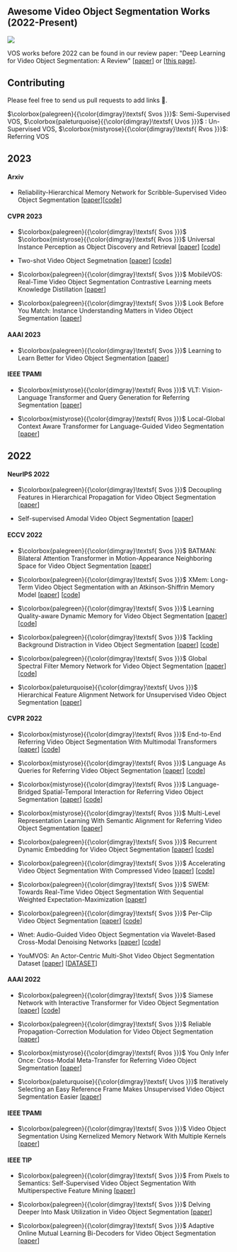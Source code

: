 ## Awesome Video Object Segmentation Works (2022-Present)
![](https://img.shields.io/github/last-commit/gaomingqi/VOS-Review?style=flat-square&colorB=abcdef)

VOS works before 2022 can be found in our review paper: "Deep Learning for Video Object Segmentation: A Review" [[paper](https://link.springer.com/content/pdf/10.1007/s10462-022-10176-7.pdf)] or [[this page](https://github.com/gaomingqi/VOS-Review)]. 

## Contributing

Please feel free to send us pull requests to add links :partying_face:.

$\colorbox{palegreen}{{\color{dimgray}\textsf{ Svos }}}$: Semi-Supervised VOS, 
$\colorbox{paleturquoise}{{\color{dimgray}\textsf{ Uvos }}}$ : Un-Supervised VOS, 
$\colorbox{mistyrose}{{\color{dimgray}\textsf{ Rvos }}}$: Referring VOS

## 2023

#### Arxiv
- Reliability-Hierarchical Memory Network for
Scribble-Supervised Video Object Segmentation [[paper](https://arxiv.org/pdf/2303.14384.pdf)][[code](https://github.com/mkg1204/RHMNet-for-SSVOS)]

#### CVPR 2023
- $\colorbox{palegreen}{{\color{dimgray}\textsf{ Svos }}}$ $\colorbox{mistyrose}{{\color{dimgray}\textsf{ Rvos }}}$  Universal Instance Perception as Object Discovery and Retrieval [[paper](https://arxiv.org/pdf/2303.06674.pdf)] [[code](https://github.com/MasterBin-IIAU/UNINEXT)]
   
-  Two-shot Video Object Segmetnation [[paper](https://arxiv.org/pdf/2303.12078.pdf)] [[code](https://github.com/yk-pku/Two-shot-Video-Object-Segmentation)]

- $\colorbox{palegreen}{{\color{dimgray}\textsf{ Svos }}}$ MobileVOS: Real-Time Video Object Segmentation
Contrastive Learning meets Knowledge Distillation [[paper](https://arxiv.org/pdf/2303.07815.pdf)]

- $\colorbox{palegreen}{{\color{dimgray}\textsf{ Svos }}}$ Look Before You Match: Instance Understanding Matters
in Video Object Segmentation [[paper](https://arxiv.org/pdf/2212.06826.pdf)]

#### AAAI 2023
- $\colorbox{palegreen}{{\color{dimgray}\textsf{ Svos }}}$ Learning to Learn Better for Video Object Segmentation [[paper](https://arxiv.org/pdf/2212.02112.pdf)]

#### IEEE TPAMI
- $\colorbox{mistyrose}{{\color{dimgray}\textsf{ Rvos }}}$ VLT: Vision-Language Transformer and Query Generation for Referring Segmentation [[paper](https://ieeexplore.ieee.org/abstract/document/9932025)]

- $\colorbox{mistyrose}{{\color{dimgray}\textsf{ Rvos }}}$ Local-Global Context Aware Transformer for Language-Guided Video Segmentation [[paper]()]

## 2022

#### NeurIPS 2022
- $\colorbox{palegreen}{{\color{dimgray}\textsf{ Svos }}}$ Decoupling Features in Hierarchical Propagation
for Video Object Segmentation [[paper](https://arxiv.org/pdf/2210.09782.pdf)]

- Self-supervised Amodal Video Object Segmentation [[paper](https://arxiv.org/pdf/2210.12733.pdf)]

#### ECCV 2022

- $\colorbox{palegreen}{{\color{dimgray}\textsf{ Svos }}}$ BATMAN: Bilateral Attention Transformer in
Motion-Appearance Neighboring Space for
Video Object Segmentation [[paper](https://www.ecva.net/papers/eccv_2022/papers_ECCV/papers/136890603.pdf)]

- $\colorbox{palegreen}{{\color{dimgray}\textsf{ Svos }}}$ XMem: Long-Term Video Object Segmentation
with an Atkinson-Shiffrin Memory Model [[paper](https://www.ecva.net/papers/eccv_2022/papers_ECCV/papers/136880633.pdf)] [[code](https://github.com/hkchengrex/XMem)]

- $\colorbox{palegreen}{{\color{dimgray}\textsf{ Svos }}}$ Learning Quality-aware Dynamic Memory for Video Object Segmentation [[paper](https://www.ecva.net/papers/eccv_2022/papers_ECCV/papers/136890462.pdf)] [[code](https://github.com/workforai/QDMN)]

- $\colorbox{palegreen}{{\color{dimgray}\textsf{ Svos }}}$ Tackling Background Distraction in
Video Object Segmentation [[paper](https://www.ecva.net/papers/eccv_2022/papers_ECCV/papers/136820434.pdf)] [[code](https://github.com/suhwan-cho/TBD)]

- $\colorbox{palegreen}{{\color{dimgray}\textsf{ Svos }}}$ Global Spectral Filter Memory Network for Video Object Segmentation [[paper](https://www.ecva.net/papers/eccv_2022/papers_ECCV/papers/136890639.pdf)] [[code](https://github.com/workforai/GSFM)]

- $\colorbox{paleturquoise}{{\color{dimgray}\textsf{ Uvos }}}$  Hierarchical Feature Alignment Network for Unsupervised Video Object Segmentation [[paper](https://www.ecva.net/papers/eccv_2022/papers_ECCV/papers/136940584.pdf)]

#### CVPR 2022

- $\colorbox{mistyrose}{{\color{dimgray}\textsf{ Rvos }}}$ End-to-End Referring Video Object Segmentation With Multimodal Transformers [[paper](https://openaccess.thecvf.com/content/CVPR2022/papers/Botach_End-to-End_Referring_Video_Object_Segmentation_With_Multimodal_Transformers_CVPR_2022_paper.pdf)] [[code](https://github.com/mttr2021/MTTR)]

- $\colorbox{mistyrose}{{\color{dimgray}\textsf{ Rvos }}}$ Language As Queries for Referring Video Object Segmentation [[paper](https://openaccess.thecvf.com/content/CVPR2022/papers/Wu_Language_As_Queries_for_Referring_Video_Object_Segmentation_CVPR_2022_paper.pdf)] [[code](https://github.com/wjn922/ReferFormer)]

- $\colorbox{mistyrose}{{\color{dimgray}\textsf{ Rvos }}}$ Language-Bridged Spatial-Temporal Interaction for Referring Video Object Segmentation [[paper](https://openaccess.thecvf.com/content/CVPR2022/papers/Ding_Language-Bridged_Spatial-Temporal_Interaction_for_Referring_Video_Object_Segmentation_CVPR_2022_paper.pdf)] [[code](https://github.com/dzh19990407/LBDT)]

- $\colorbox{mistyrose}{{\color{dimgray}\textsf{ Rvos }}}$ Multi-Level Representation Learning With Semantic Alignment for Referring Video Object Segmentation [[paper](https://openaccess.thecvf.com/content/CVPR2022/papers/Wu_Multi-Level_Representation_Learning_With_Semantic_Alignment_for_Referring_Video_Object_CVPR_2022_paper.pdf)] 


- $\colorbox{palegreen}{{\color{dimgray}\textsf{ Svos }}}$ Recurrent Dynamic Embedding for Video Object Segmentation [[paper](https://openaccess.thecvf.com/content/CVPR2022/papers/Li_Recurrent_Dynamic_Embedding_for_Video_Object_Segmentation_CVPR_2022_paper.pdf)] [[code](https://github.com/Limingxing00/RDE-VOS-CVPR2022)]

- $\colorbox{palegreen}{{\color{dimgray}\textsf{ Svos }}}$ Accelerating Video Object Segmentation With Compressed Video [[paper](https://openaccess.thecvf.com/content/CVPR2022/papers/Xu_Accelerating_Video_Object_Segmentation_With_Compressed_Video_CVPR_2022_paper.pdf)] [[code](https://github.com/kai422/CoVOS)]

- $\colorbox{palegreen}{{\color{dimgray}\textsf{ Svos }}}$ SWEM: Towards Real-Time Video Object Segmentation With Sequential Weighted Expectation-Maximization [[paper](https://openaccess.thecvf.com/content/CVPR2022/papers/Lin_SWEM_Towards_Real-Time_Video_Object_Segmentation_With_Sequential_Weighted_Expectation-Maximization_CVPR_2022_paper.pdf)] 

- $\colorbox{palegreen}{{\color{dimgray}\textsf{ Svos }}}$ Per-Clip Video Object Segmentation [[paper](https://openaccess.thecvf.com/content/CVPR2022/papers/Park_Per-Clip_Video_Object_Segmentation_CVPR_2022_paper.pdf)] [[code](https://github.com/pkyong95/PCVOS)]

- Wnet: Audio-Guided Video Object Segmentation via Wavelet-Based Cross-Modal Denoising Networks [[paper](https://openaccess.thecvf.com/content/CVPR2022/papers/Pan_Wnet_Audio-Guided_Video_Object_Segmentation_via_Wavelet-Based_Cross-Modal_Denoising_Networks_CVPR_2022_paper.pdf)] [[code](https://github.com/asudahkzj/Wnet)]

- YouMVOS: An Actor-Centric Multi-Shot Video Object Segmentation Dataset [[paper](https://openaccess.thecvf.com/content/CVPR2022/papers/Wei_YouMVOS_An_Actor-Centric_Multi-Shot_Video_Object_Segmentation_Dataset_CVPR_2022_paper.pdf)] [[DATASET](https://donglaiw.github.io/proj/youMVOS/)]

#### AAAI 2022

- $\colorbox{palegreen}{{\color{dimgray}\textsf{ Svos }}}$ Siamese Network with Interactive Transformer for Video Object Segmentation [[paper](https://ojs.aaai.org/index.php/AAAI/article/view/20009)] [[code](https://github.com/LANMNG/SITVOS)]

- $\colorbox{palegreen}{{\color{dimgray}\textsf{ Svos }}}$ Reliable Propagation-Correction Modulation for Video Object Segmentation [[paper](https://ojs.aaai.org/index.php/AAAI/article/view/20200)]

- $\colorbox{mistyrose}{{\color{dimgray}\textsf{ Rvos }}}$ You Only Infer Once: Cross-Modal Meta-Transfer for Referring Video Object Segmentation [[paper](https://ojs.aaai.org/index.php/AAAI/article/view/20017)]

- $\colorbox{paleturquoise}{{\color{dimgray}\textsf{ Uvos }}}$ Iteratively Selecting an Easy Reference Frame Makes Unsupervised Video Object Segmentation Easier [[paper](https://ojs.aaai.org/index.php/AAAI/article/view/20011)]

#### IEEE TPAMI
- $\colorbox{palegreen}{{\color{dimgray}\textsf{ Svos }}}$ Video Object Segmentation Using Kernelized Memory Network With Multiple Kernels [[paper](https://ieeexplore.ieee.org/document/9745367)]

#### IEEE TIP

- $\colorbox{palegreen}{{\color{dimgray}\textsf{ Svos }}}$ From Pixels to Semantics: Self-Supervised Video Object Segmentation With Multiperspective Feature Mining [[paper](https://ieeexplore.ieee.org/document/9875116)]

- $\colorbox{palegreen}{{\color{dimgray}\textsf{ Svos }}}$ Delving Deeper Into Mask Utilization in Video Object Segmentation [[paper](https://ieeexplore.ieee.org/document/9904497)]

- $\colorbox{palegreen}{{\color{dimgray}\textsf{ Svos }}}$ Adaptive Online Mutual Learning Bi-Decoders for Video Object Segmentation [[paper](https://ieeexplore.ieee.org/document/9942927)]
